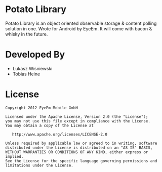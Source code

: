 Potato Library
=================

Potato Library is an object oriented observable storage & content polling
solution in one. Wrote for Android by EyeEm. It will come with bacon &
whisky in the future.

Developed By
============

* Lukasz Wisniewski
* Tobias Heine

License
=======

    Copyright 2012 EyeEm Mobile GmbH

    Licensed under the Apache License, Version 2.0 (the "License");
    you may not use this file except in compliance with the License.
    You may obtain a copy of the License at

       http://www.apache.org/licenses/LICENSE-2.0

    Unless required by applicable law or agreed to in writing, software
    distributed under the License is distributed on an "AS IS" BASIS,
    WITHOUT WARRANTIES OR CONDITIONS OF ANY KIND, either express or implied.
    See the License for the specific language governing permissions and
    limitations under the License.

